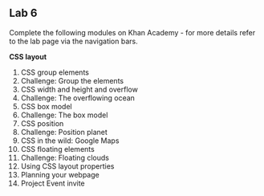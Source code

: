 ## Lab 6 

Complete the following modules on Khan Academy - for more details refer to the lab page via the navigation bars.

**CSS layout**

1. CSS group elements
2. Challenge: Group the elements
3. CSS width and height and overflow
4. Challenge: The overflowing ocean
5. CSS box model
6. Challenge: The box model
7. CSS position
8. Challenge: Position planet
9. CSS in the wild: Google Maps
10. CSS floating elements
11. Challenge: Floating clouds
12. Using CSS layout properties
13. Planning your webpage
14. Project Event invite